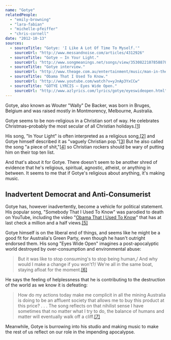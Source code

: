 ```yaml
---
name: "Gotye"
relatedPeople:
  - "emily-browning"
  - "lara-fabian"
  - "michelle-pfeiffer"
  - "chris-cornell"
date: "2012-10-13"
sources:
  - sourceTitle: "Gotye: 'I Like A Lot Of Time To Myself.'"
    sourceUrl: "http://www.messandnoise.com/articles/4312926"
  - sourceTitle: "Gotye – In Your Light."
    sourceUrl: "http://www.songmeanings.net/songs/view/3530822107858878734/"
  - sourceTitle: "Gotye interview."
    sourceUrl: "http://www.theage.com.au/entertainment/music/man-in-the-mirror-20110929-1kxsz.html"
  - sourceTitle: "Obama That I Used To Know."
    sourceUrl: "http://www.youtube.com/watch?v=yJnAp3YxCCw"
  - sourceTitle: "GOTYE LYRCIS – Eyes Wide Open."
    sourceUrl: "http://www.azlyrics.com/lyrics/gotye/eyeswideopen.html"
---
```


Gotye, also known as Wouter "Wally" De Backer, was born in Bruges, Belgium and was raised mostly in Montmorency, Melbourne, Australia.

Gotye seems to be non-religious in a Christian sort of way. He celebrates Christmas–probably the most secular of all Christian holidays.<a class="source-citation" href="#http://www.messandnoise.com/articles/4312926" title="Gotye: &apos;I Like A Lot Of Time To Myself.&apos;">[1]</a>

His song, "In Your Light" is often interpreted as a religious song,<a class="source-citation" href="#http://www.songmeanings.net/songs/view/3530822107858878734/" title="Gotye – In Your Light.">[2]</a> and Gotye himself described it as "vaguely Christian pop."<a class="source-citation" href="#http://www.messandnoise.com/articles/4312926" title="Gotye: &apos;I Like A Lot Of Time To Myself.&apos;">[3]</a> But he also called the song "a piece of shit,"<a class="source-citation" href="#http://www.theage.com.au/entertainment/music/man-in-the-mirror-20110929-1kxsz.html" title="Gotye interview.">[4]</a> so Christian rockers should be wary of putting him on their top ten list.

And that's about it for Gotye. There doesn't seem to be another shred of evidence that he's religious, spiritual, agnostic, atheist, or anything in between. It seems to me that if Gotye's religious about anything, it's making music.


## Inadvertent Democrat and Anti-Consumerist

Gotye has, however inadvertently, become a vehicle for political statement. His popular song, "Somebody That I Used To Know" was parodied to death on YouTube, including the video "[Obama That I Used To Know](http://www.youtube.com/watch?v=yJnAp3YxCCw)" that has at last check a million and a half views.<a class="source-citation" href="#http://www.youtube.com/watch?v=yJnAp3YxCCw" title="Obama That I Used To Know.">[5]</a>

Gotye himself is on the liberal end of things, and seems like he might be a good fit for Australia's Green Party, even though he hasn't outright endorsed them. His song "Eyes Wide Open" imagines a post-apocalyptic world destroyed by over-consumption and environmental abuse:

>But it was like to stop consuming's to stop being human,/ And why would I make a change if you won't?/ We're all in the same boat, staying afloat for the moment.<a class="source-citation" href="#http://www.azlyrics.com/lyrics/gotye/eyeswideopen.html" title="GOTYE LYRCIS – Eyes Wide Open.">[6]</a>

He says the feeling of helplessness that he is contributing to the destruction of the world as we know it is defeating:

>How do my actions today make me complicit in all the mining Australia is doing to be an affluent society that allows me to buy this product at this price? . . . The song reflects on that nihilist sense I have sometimes that no matter what I try to do, the balance of humans and matter will eventually walk off a cliff.<a class="source-citation" href="#http://www.theage.com.au/entertainment/music/man-in-the-mirror-20110929-1kxsz.html" title="Gotye interview.">[7]</a>

Meanwhile, Gotye is burrowing into his studio and making music to make the rest of us reflect on our role in the impending apocalypse.